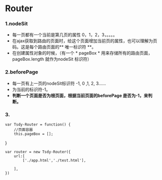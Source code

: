 # Router
### 1.nodeSit   
* 每一页都有一个当前是第几页的属性 0，1，2，3，。。。。
* 在ajax获取到路由的页面时，给这个页面增加当前页的属性，也可以理解为页码。这是每个路由页面的** 唯一标识符 **。 
* 在创建属性对象的时候，（有一个 * pageBox * 用来存储所有的路由页面，pageBox.length 就作为nodeSit 标识符） 

### 2.beforePage
* 每一页有上一页的nodeSit标识符 -1, 0 ,1, 2, 3......
* 为当前的标识符-1。
* **判断一个页面是否为根页面，根据当前页面的beforePage 是否为-1，来判断。**

### 3.

    var Tsdy-Router = function() {
		//页面容器
		this.pageBox = []; 
}

    var router = new Tsdy-Router({
		url:[
			['./app.html','./test.html'],
			
		],
	})